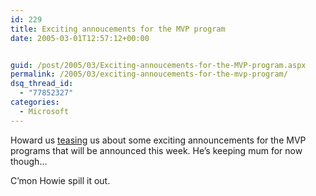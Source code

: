 ```yaml
---
id: 229
title: Exciting annoucements for the MVP program
date: 2005-03-01T12:57:12+00:00


guid: /post/2005/03/Exciting-annoucements-for-the-MVP-program.aspx
permalink: /2005/03/exciting-annoucements-for-the-mvp-program/
dsq_thread_id:
  - "77852327"
categories:
  - Microsoft
---
```

<DIV class=Section1>
<P>Howard us <A href="http://www.thespoke.net/MyBlog/Howard/MyBlog.aspx?entryid=82602#entryid">teasing</A> us about some exciting announcements for the MVP programs that will be announced this week. He’s keeping mum for now though…&nbsp; </P>
<P>C’mon Howie spill it out. </P></DIV>